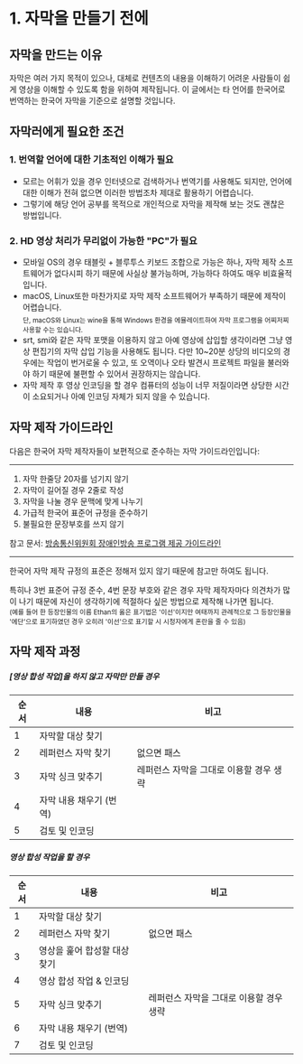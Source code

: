 # 1. 자막을 만들기 전에

## 자막을 만드는 이유
자막은 여러 가지 목적이 있으나, 대체로 컨텐츠의 내용을 이해하기 어려운 사람들이 쉽게 영상을 이해할 수 있도록 함을 위하여 제작됩니다.
이 글에서는 타 언어를 한국어로 번역하는 한국어 자막을 기준으로 설명할 것입니다.
	
## 자막러에게 필요한 조건
### 1. 번역할 언어에 대한 기초적인 이해가 필요
* 모르는 어휘가 있을 경우 인터넷으로 검색하거나 번역기를 사용해도 되지만, 언어에 대한 이해가 전혀 없으면 이러한 방법조차 제대로 활용하기 어렵습니다.
* 그렇기에 해당 언어 공부를 목적으로 개인적으로 자막을 제작해 보는 것도 괜찮은 방법입니다.
	
### 2. HD 영상 처리가 무리없이 가능한 "PC"가 필요
* 모바일 OS의 경우 태블릿 + 블루투스 키보드 조합으로  가능은 하나, 자막 제작 소프트웨어가 없다시피 하기 때문에 사실상 불가능하며, 가능하다 하여도 매우 비효율적입니다.
* macOS, Linux또한 마찬가지로 자막 제작 소프트웨어가 부족하기 때문에 제작이 어렵습니다.  
<sub>단, macOS와 Linux는 wine을 통해 Windows 환경을 에뮬레이트하여 자막 프로그램을 어찌저찌 사용할 수는 있습니다.</sub>
* srt, smi와 같은 자막 포맷을 이용하지 않고 아예 영상에 삽입할 생각이라면 그냥 영상 편집기의 자막 삽입 기능을 사용해도 됩니다. 다만 10~20분 상당의 비디오의 경우에는 작업이 번거로울 수 있고, 또 오역이나 오타 발견시 프로젝트 파일을 불러와야 하기 때문에 불편할 수 있어서 권장하지는 않습니다.
* 자막 제작 후 영상 인코딩을 할 경우 컴퓨터의 성능이 너무 저질이라면 상당한 시간이 소요되거나 아예 인코딩 자체가 되지 않을 수 있습니다.

## 자막 제작 가이드라인
다음은 한국어 자막 제작자들이 보편적으로 준수하는 자막 가이드라인입니다:
****
1. 자막 한줄당 20자를 넘기지 않기
2. 자막이 길어질 경우 2줄로 작성
3. 자막을 나눌 경우 문맥에 맞게 나누기
4. 가급적 한국어 표준어 규정을 준수하기
5. 불필요한 문장부호를 쓰지 않기
	
참고 문서: [방송통신위원회 장애인방송 프로그램 제공 가이드라인](https://kcc.go.kr/user.do?mode=view&page=A05030000&dc=K00000001&boardId=1113&cp=1&boardSeq=45309)
****
한국어 자막 제작 규정의 표준은 정해저 있지 않기 때문에 참고만 하여도 됩니다.
	
특히나 3번 표준어 규정 준수, 4번 문장 부호와 같은 경우 자막 제작자마다 의견차가 많이 나기 때문에 자신이 생각하기에 적절하다 싶은 방법으로 제작해 나가면 됩니다.  
<sub>(예를 들어 한 등장인물의 이름 Ethan의 옳은 표기법은 '이선'이지만 여태까지 관례적으로 그 등장인물을 '에단'으로 표기하였던 경우 오히려 '이선'으로 표기할 시 시청자에게 혼란을 줄 수 있음)</sub>


## 자막 제작 과정

##### [영상 합성 작업]을 하지 않고 자막만 만들 경우
|순서|내용|비고|
|--|--|--|
|1|자막할 대상 찾기||
|2|레퍼런스 자막 찾기|없으면 패스|
|3|자막 싱크 맞추기|레퍼런스 자막을 그대로 이용할 경우 생략|
|4|자막 내용 채우기 (번역)||
|5|검토 및 인코딩||

##### 영상 합성 작업을 할 경우
|순서|내용|비고|
|--|--|--|
|1|자막할 대상 찾기||
|2|레퍼런스 자막 찾기|없으면 패스|
|3|영상을 훑어 합성할 대상 찾기||
|4|영상 합성 작업 & 인코딩||
|5|자막 싱크 맞추기|레퍼런스 자막을 그대로 이용할 경우 생략|
|6|자막 내용 채우기 (번역)||
|7|검토 및 인코딩||

